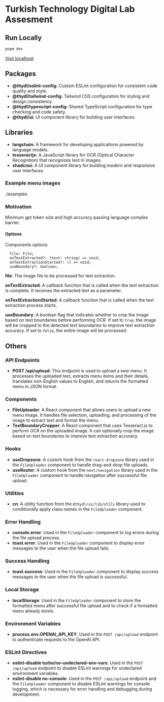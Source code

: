 # Turkish Technology Digital Lab Assesment

## Run Locally

```sh
pnpm dev
```

[Visit localhost](http://localhost:3000)

## Packages
- **@thydl/eslint-config:** Custom ESLint configuration for consistent code quality and style.
- **@thydl/tailwind-config:** Tailwind CSS configuration for styling and design consistency.
- **@thydl/typescript-config:** Shared TypeScript configuration for type checking and code safety.
- **@thydl/ui:** UI component library for building user interfaces.


## Libraries
- **langchain:** A framework for developing applications powered by language models.
- **tesseractjs:** A JavaScript library for OCR (Optical Character Recognition) that recognizes text in images.
- **shadcnui:** A UI component library for building modern and responsive user interfaces.


### Example menu images
./examples

### Motivation

Minimum gpt token size and high accuracy passing language complex barrier.

#### Options

<TextBoundaryCropper> Components options

```
  file: File;
  onTextExtracted?: (text: string) => void;
  onTextExtractionStarted?: () => void;
  useBoundary?: boolean;
```

**file**: The image file to be processed for text extraction.

**onTextExtracted**: A callback function that is called when the text extraction is complete. It receives the extracted text as a parameter.

**onTextExtractionStarted**: A callback function that is called when the text extraction process starts.

**useBoundary**: A boolean flag that indicates whether to crop the image based on text boundaries before performing OCR. If set to `true`, the image will be cropped to the detected text boundaries to improve text extraction accuracy. If set to `false`, the entire image will be processed.


## Others

### API Endpoints

- **POST /api/upload**: This endpoint is used to upload a new menu. It processes the uploaded text, extracts menu items and their details, translates non-English values to English, and returns the formatted menu in JSON format.

### Components

- **FileUploader**: A React component that allows users to upload a new menu image. It handles file selection, uploading, and processing of the image to extract text and format the menu.
- **TextBoundaryCropper**: A React component that uses Tesseract.js to perform OCR on the uploaded image. It can optionally crop the image based on text boundaries to improve text extraction accuracy.

### Hooks

- **useDropzone**: A custom hook from the `react-dropzone` library used in the `FileUploader` component to handle drag-and-drop file uploads.
- **useRouter**: A custom hook from the `next/navigation` library used in the `FileUploader` component to handle navigation after successful file upload.

### Utilities

- **cn**: A utility function from the `@thydl/ui/lib/utils` library used to conditionally apply class names in the `FileUploader` component.

### Error Handling

- **console.error**: Used in the `FileUploader` component to log errors during the file upload process.
- **toast.error**: Used in the `FileUploader` component to display error messages to the user when the file upload fails.

### Success Handling

- **toast.success**: Used in the `FileUploader` component to display success messages to the user when the file upload is successful.

### Local Storage

- **localStorage**: Used in the `FileUploader` component to store the formatted menu after successful file upload and to check if a formatted menu already exists.

### Environment Variables

- **process.env.OPENAI_API_KEY**: Used in the `POST /api/upload` endpoint to authenticate requests to the OpenAI API.

### ESLint Directives

- **eslint-disable turbo/no-undeclared-env-vars**: Used in the `POST /api/upload` endpoint to disable ESLint warnings for undeclared environment variables.
- **eslint-disable no-console**: Used in the `POST /api/upload` endpoint and the `FileUploader` component to disable ESLint warnings for console logging, which is necessary for error handling and debugging during development.
